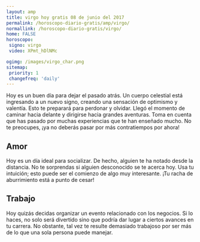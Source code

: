 ```yaml
---
layout: amp
title: virgo hoy gratis 08 de junio del 2017 
permalink: /horoscopo-diario-gratis/amp/virgo/
normallink: /horoscopo-diario-gratis/virgo/
home: FALSE
horoscopo:
 signo: virgo
 video: XPmt_hDlNMc

ogimg: /images/virgo_char.png
sitemap:
 priority: 1
 changefreq: 'daily'
---
```



Hoy es un buen día para dejar el pasado atrás. Un cuerpo celestial está ingresando a un nuevo signo, creando una sensación de optimismo y valentía. Esto te preparará para perdonar y olvidar. Llegó el momento de caminar hacia delante y dirigirse hacia grandes aventuras. Toma en cuenta que has pasado por muchas experiencias que te han enseñado mucho. No te preocupes, ¡ya no deberás pasar por más contratiempos por ahora!

## Amor

Hoy es un día ideal para socializar. De hecho, alguien te ha notado desde la distancia. No te sorprendas si alguien desconocido se te acerca hoy. Usa tu intuición; esto puede ser el comienzo de algo muy interesante. ¡Tu racha de aburrimiento está a punto de cesar!

## Trabajo

Hoy quizás decidas organizar un evento relacionado con los negocios. Si lo haces, no solo será divertido sino que podría dar lugar a ciertos avances en tu carrera. No obstante, tal vez te resulte demasiado trabajoso por ser más de lo que una sola persona puede manejar.